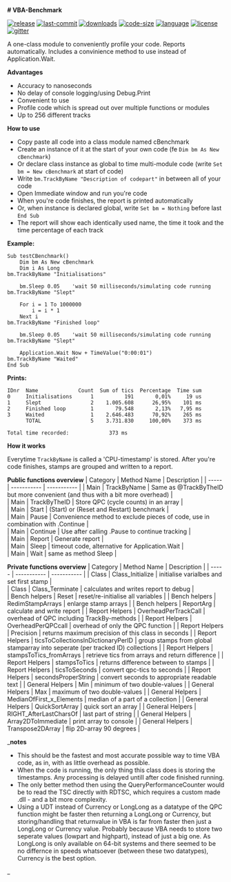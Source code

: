 **# VBA-Benchmark**


[![release](https://img.shields.io/github/release/jonadv/VBA-Benchmark.svg?style=flat&logo=github)](https://github.com/jonadv/VBA-Benchmark/releases/latest) [![last-commit](https://img.shields.io/github/last-commit/jonadv/VBA-Benchmark.svg?style=flat)](https://github.com/jonadv/VBA-Benchmark/commits/master) [![downloads](https://img.shields.io/github/downloads/jonadv/VBA-Benchmark/total.svg?style=flat)](https://somsubhra.com/github-release-stats/?username=jonadv&repository=VBA-Benchmark) [![code-size](https://img.shields.io/github/languages/code-size/jonadv/VBA-Benchmark.svg?style=flat)](https://github.com/jonadv/VBA-Benchmark) [![language](https://img.shields.io/github/languages/top/jonadv/VBA-Benchmark.svg?style=flat)](https://github.com/jonadv/VBA-Benchmark/search?l=vba) [![license](https://img.shields.io/github/license/jonadv/VBA-Benchmark.svg?style=flat)](https://github.com/jonadv/VBA-Benchmark/blob/master/LICENSE) [![gitter](https://img.shields.io/gitter/room/jonadv/VBA-Benchmark.svg?style=flat&logo=gitter)](https://gitter.im/jonadv)

A one-class module to conveniently profile your code. Reports automatically. 
Includes a convinience method to use instead of Application.Wait. 

**Advantages**
- Accuracy to nanoseconds
- No delay of console logging/using Debug.Print
- Convenient to use
- Profile code which is spread out over multiple functions or modules
- Up to 256 different tracks

**How to use**

- Copy paste all code into a class module named cBenchmark
- Create an instance of it at the start of your own code (fe `Dim bm As New cBenchmark`)
- Or declare class instance as global to time multi-module code (write `Set bm = New cBenchmark` at start of code)
- Write `bm.TrackByName "Description of codepart"` in between all of your code 
- Open Immediate window and run you're code
- When you're code finishes, the report is printed automatically 
- Or, when instance is declared global, write `Set bm = Nothing` before last `End Sub`
- The report will show each identically used name, the time it took and the time percentage of each track


**Example:**

```vba
Sub testCBenchmark()
    Dim bm As New cBenchmark
    Dim i As Long
bm.TrackByName "Initialisations"

    bm.Sleep 0.05    'wait 50 milliseconds/simulating code running
bm.TrackByName "Slept"

    For i = 1 To 1000000
        i = i * 1
    Next i
bm.TrackByName "Finished loop"

    bm.Sleep 0.05    'wait 50 milliseconds/simulating code running
bm.TrackByName "Slept"

    Application.Wait Now + TimeValue("0:00:01")
bm.TrackByName "Waited"
End Sub
```

**Prints:**

```
IDnr  Name             Count  Sum of tics  Percentage  Time sum
0     Initialisations      1          191       0,01%     19 us
1     Slept                2    1.005.608      26,95%    101 ms
2     Finished loop        1       79.548       2,13%   7,95 ms
3     Waited               1    2.646.483      70,92%    265 ms
      TOTAL                5    3.731.830     100,00%    373 ms

Total time recorded:             373 ms
```

**How it works**

Everytime `TrackByName` is called a 'CPU-timestamp' is stored. After you're code finishes, stamps are grouped and written to a report. 


**Public functions overview**
 | Category | Method Name | Description |
 | ----- | ----------- | ----------- |
 | Main | TrackByName | Same as @TrackByTheID but more convenient (and thus with a bit more overhead) | 	
 | Main | TrackByTheID | Store QPC (cycle counts) in an array | 	
 | Main | Start | (Start) or (Reset and Restart) benchmark | 	
 | Main | Pause | Convenience method to exclude pieces of code, use in combination with .Continue | 	
 | Main | Continue | Use after calling .Pause to continue tracking | 	
 | Main | Report | Generate report | 	
 | Main | Sleep | timeout code, alternative for Application.Wait | 	
 | Main | Wait | same as method Sleep | 	
 
 
 
**Private functions overview**
 | Category | Method Name | Description |
 | ----- | ----------- | ----------- | 
 | Class | Class_Initialize | initialise varialbes and set first stamp | 	
 | Class | Class_Terminate | calculates and writes report to debug | 	
 | Bench helpers | Reset | reset/re-initialise all variables | 
 | Bench helpers | RedimStampArrays | enlarge stamp arrays | 
 | Bench helpers | ReportArg | calculate and write report | 
 | Report Helpers | OverheadPerTrackCall | overhead of QPC including TrackBy-methods | 
 | Report Helpers | OverheadPerQPCcall | overhead of only the QPC function | 
 | Report Helpers | Precision | returns maximum precision of this class in seconds | 
 | Report Helpers | ticsToCollectionsInDictionaryPerID | group stamps from global stamparray into seperate (per tracked ID) collections | 
 | Report Helpers | stampsToTics_fromArrays | retrieve tics from arrays and return difference | 
 | Report Helpers | stampsToTics | returns difference between to stamps | 
 | Report Helpers | ticsToSeconds | convert qpc-tics to seconds | 
 | Report Helpers | secondsProperString | convert seconds to appropriate readable text | 
 | General Helpers | Min | minimum of two double-values | 
 | General Helpers | Max | maximum of two double-values | 
 | General Helpers | MedianOfFirst_x_Elements | median of a part of a collection | 
 | General Helpers | QuickSortArray | quick sort an array | 
 | General Helpers | RIGHT_AfterLastCharsOf | last part of string | 
 | General Helpers | Array2DToImmediate | print array to console | 
 | General Helpers | Transpose2DArray | flip 2D-array 90 degrees | 



_**notes**

- This should be the fastest and most accurate possible way to time VBA code, as in, with as little overhead as possible.
- When the code is running, the only thing this class does is storing the timestamps. Any processing is delayed untill after code finished running.
- The only better method then using the QueryPerformanceCounter would be to read the TSC directly with RDTSC, which requires a custom made .dll - and a bit more complexity.
- Using a UDT instead of Currency or LongLong as a datatype of the QPC function might be faster then returning a LongLong or Currency, but storing/handling that returnvalue in VBA is far from faster then just a LongLong or Currency value. Probably because VBA needs to store two seperate values (lowpart and highpart), instead of just a big one. As LongLong is only available on 64-bit systems and there seemed to be no differnce in speeds whatsoever (between these two datatypes), Currency is the best option.



_
